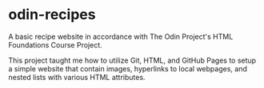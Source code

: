 # odin-recipes
A basic recipe website in accordance with The Odin Project's HTML Foundations Course Project.

This project taught me how to utilize Git, HTML, and GitHub Pages to setup a simple website that contain images, hyperlinks to local webpages, and nested lists with various HTML attributes.